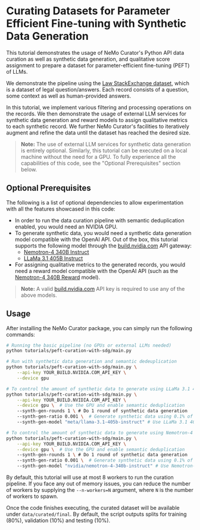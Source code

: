 # Curating Datasets for Parameter Efficient Fine-tuning with Synthetic Data Generation

This tutorial demonstrates the usage of NeMo Curator's Python API data curation as well as synthetic
data generation, and qualitative score assignment to prepare a dataset for parameter-efficient fine-tuning (PEFT) of LLMs.

We demonstrate the pipeline using the [Law StackExchange dataset](https://huggingface.co/datasets/ymoslem/Law-StackExchange),
which is a dataset of legal question/answers. Each record consists of a question, some context as
well as human-provided answers.

In this tutorial, we implement various filtering and processing operations on the records. We then
demonstrate the usage of external LLM services for synthetic data generation and reward models to
assign qualitative metrics to each synthetic record. We further NeMo Curator's facilities
to iteratively augment and refine the data until the dataset has reached the desired size.

> **Note:** The use of external LLM services for synthetic data generation is entirely optional.
> Similarly, this tutorial can be executed on a local machine without the need for a GPU. To fully
> experience all the capabilities of this code, see the "Optional Prerequisites" section below.

## Optional Prerequisites

The following is a list of optional dependencies to allow experimentation with all the features
showcased in this code:

* In order to run the data curation pipeline with semantic deduplication enabled, you would need an
NVIDIA GPU.
* To generate synthetic data, you would need a synthetic data generation model compatible with the OpenAI API. Out of the box, this tutorial supports the following model through the [build.nvidia.com](https://build.nvidia.com) API gateway:
  * [Nemotron-4 340B Instruct](https://build.nvidia.com/nvidia/nemotron-4-340b-instruct)
  * [LLaMa 3.1 405B Instruct](https://build.nvidia.com/meta/llama-3_1-405b-instruct)
* For assigning qualitative metrics to the generated records, you would need a reward model compatible with the OpenAI API (such as the [Nemotron-4 340B Reward](https://build.nvidia.com/nvidia/nemotron-4-340b-reward) model).

> **Note:** A valid [build.nvidia.com](https://build.nvidia.com) API key is required to use any of the above models.

## Usage
After installing the NeMo Curator package, you can simply run the following commands:
```bash
# Running the basic pipeline (no GPUs or external LLMs needed)
python tutorials/peft-curation-with-sdg/main.py

# Run with synthetic data generation and semantic dedeuplication
python tutorials/peft-curation-with-sdg/main.py \
    --api-key YOUR_BUILD.NVIDIA.COM_API_KEY \
    --device gpu

# To control the amount of synthetic data to generate using LLaMa 3.1 405B
python tutorials/peft-curation-with-sdg/main.py \
    --api-key YOUR_BUILD.NVIDIA.COM_API_KEY \
    --device gpu \  # Use the GPU and enable semantic deduplication
    --synth-gen-rounds 1 \ # Do 1 round of synthetic data generation
    --synth-gen-ratio 0.001 \  # Generate synthetic data using 0.1% of the real data
    --synth-gen-model "meta/llama-3.1-405b-instruct" # Use LLaMa 3.1 405B

# To control the amount of synthetic data to generate using Nemotron-4 340B
python tutorials/peft-curation-with-sdg/main.py \
    --api-key YOUR_BUILD.NVIDIA.COM_API_KEY \
    --device gpu \  # Use the GPU and enable semantic deduplication
    --synth-gen-rounds 1 \ # Do 1 round of synthetic data generation
    --synth-gen-ratio 0.001 \  # Generate synthetic data using 0.1% of the real data
    --synth-gen-model "nvidia/nemotron-4-340b-instruct" # Use Nemotron-4 340B
```

By default, this tutorial will use at most 8 workers to run the curation pipeline. If you face any
out of memory issues, you can reduce the number of workers by supplying the `--n-workers=N` argument,
where `N` is the number of workers to spawn.

Once the code finishes executing, the curated dataset will be available under `data/curated/final`.
By default, the script outputs splits for training (80%), validation (10%) and testing (10%).
